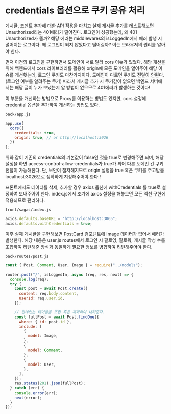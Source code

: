 ﻿# credentials 옵션으로 쿠키 공유 처리

게시글, 코멘트 추가에 대한 API 적용을 마치고 실제 게시글 추가를 테스트해보면 Unauthorized라는 401에러가 떨어진다. 로그인이 성공했는데, 왜 401 Unauthorized가 뜰까? 해당 에러는 middlewares의 isLoggedIn에서 에러 발생 시 떨어지는 로그이다. 왜 로그인이 되지 않았다고 떨어질까? 이는 브라우저의 원리를 알아야 한다.

먼저 이전의 로그인을 구현하면서 도메인이 서로 달라 cors 이슈가 있었다. 해당 개선을 위해 백엔드에서 cors 라이브러리를 활용해 origin에 모든 도메인을 열어주어 해당 이슈를 개선햇는데, 로그인 쿠키도 마찬가지이다. 도메인이 다르면 쿠키도 전달이 안된다. (로그인 여부를 알려주는 쿠키) 따라서 게시글 추가 시 쿠키값이 없으면 백엔드 서버에서는 해당 글이 누가 보냈는지 알 방법이 없으므로 401에러가 발생하는 것이다!

이 부분을 개선하는 방법으로 Proxy를 이용하는 방법도 있지만, cors 설정에 credential 옵션을 추가하여 개선하는 방법도 있다.

`back/app.js`

```jsx
app.use(
  cors({
    credentials: true,
    origin: true, // or http://localhost:3026
  })
);
```

위와 같이 기존의 credentials의 기본값이 false인 것을 true로 변경해주면 되며, 해당 설정을 하면 access-control-allow-credentials가 true가 되어 다른 도메인 간 쿠키 전달이 가능해진다. 단, 보안이 철저해지므로 origin 설정을 true 혹은 쿠키를 주고받을 localhost:3026으로 정확하게 지정해주어야 한다.!

프론트에서도 데이터를 삭제, 추가할 경우 axios 옵션에 withCredentials 를 true로 설정하여 보내주어야 한다. index.js에서 초기에 axios 설정을 해놓으면 모든 액션 구현에 적용되므로 편리하다.

`front/sagas/index.js`

```jsx
axios.defaults.baseURL = "http://localhost:3065";
axios.defaults.withCredentials = true;
```

이후 실제 게시글을 구현해보면 PostCard 컴포넌트에 Image 데이터가 없어서 에러가 발생한다. 해당 내용은 user.js routes에서 로그인 시 팔로잉, 팔로워, 게시글 작성 수를 조합하여 리턴해준 방식과 동일하게 필요한 정보를 병합하여 리턴해주어야 한다.

`back/routes/post.js`

```jsx
const { Post, Comment, User, Image } = require("../models");

router.post("/", isLoggedIn, async (req, res, next) => {
  console.log(req);
  try {
    const post = await Post.create({
      content: req.body.content,
      UserId: req.user.id,
    });

    // 관계있는 테이블을 조합 혹은 제외하여 내려준다.
    const fullPost = await Post.findOne({
      where: { id: post.id },
      include: [
        {
          model: Image,
        },
        {
          model: Comment,
        },
        {
          model: User,
        },
      ],
    });
    res.status(201).json(fullPost);
  } catch (err) {
    console.error(err);
    next(error);
  }
});
```
